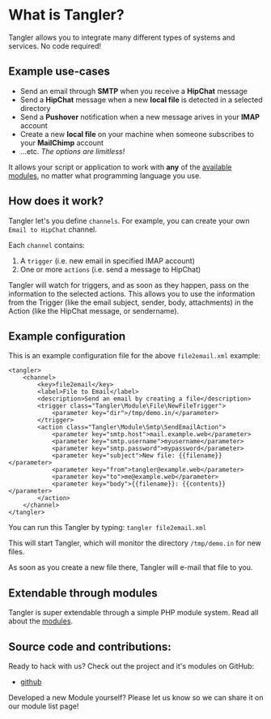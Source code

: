 # What is Tangler?

Tangler allows you to integrate many different types of systems and services. No code required!

## Example use-cases

* Send an email through <b>SMTP</b> when you receive a <b>HipChat</b> message
* Send a <b>HipChat</b> message when a new <b>local file</b> is detected in a selected directory
* Send a <b>Pushover</b> notification when a new message arives in your <b>IMAP</b> account
* Create a new <b>local file</b> on your machine when someone subscribes to your <b>MailChimp</b> account
* ...etc. *The options are limitless!*

It allows your script or application to work with **any** of the [available modules](modules.html), 
no matter what programming language you use.



## How does it work?

Tangler let's you define `channels`. For example, you can create your own `Email to HipChat` channel.

Each `channel` contains:

1. A `trigger` (i.e. new email in specified IMAP account)
2. One or more `actions` (i.e. send a message to HipChat)

Tangler will watch for triggers, and as soon as they happen, pass on the information to the selected actions. 
This allows you to use the information from the Trigger (like the email subject, sender, body, attachments) in the Action (like the HipChat message, or sendername).

## Example configuration

This is an example configuration file for the above `file2email.xml` example: 


```
<tangler>
    <channel>
        <key>file2email</key>
        <label>File to Email</label>
        <description>Send an email by creating a file</description>
        <trigger class="Tangler\Module\File\NewFileTrigger">
            <parameter key="dir">/tmp/demo.in/</parameter>
        </trigger>
        <action class="Tangler\Module\Smtp\SendEmailAction">
            <parameter key="smtp.host">mail.example.web</parameter>
            <parameter key="smtp.username">myusername</parameter>
            <parameter key="smtp.password">mypassword</parameter>
            <parameter key="subject">New file: {{filename}}</parameter>
            <parameter key="from">tangler@example.web</parameter>
            <parameter key="to">me@example.web</parameter>
            <parameter key="body">{{filename}}: {{contents}}</parameter>
        </action>        
    </channel>
</tangler>
```

You can run this Tangler by typing: `tangler file2email.xml`

This will start Tangler, which will monitor the directory `/tmp/demo.in` for new files.

As soon as you create a new file there, 
Tangler will e-mail that file to you.

## Extendable through modules

Tangler is super extendable through a simple PHP module system. Read all about the [modules](modules.html).

## Source code and contributions:

Ready to hack with us? Check out the project and it's modules on GitHub:

* [github](http://github.com/Tangler)

Developed a new Module yourself? Please let us know so we can share it on our module list page!


